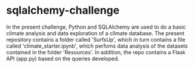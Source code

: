 # sqlalchemy-challenge

In the present challenge, Python and SQLAlchemy are used to do a basic climate analysis and data exploration of a climate database.
The present repository contains a folder called 'SurfsUp', which in turn contains a file called 'climate_starter.ipynb', which perfoms data analysis of the datasets contained in the folder 'Resources'. 
In addition, the repo contains a Flask API (app.py) based on the queries developed.
